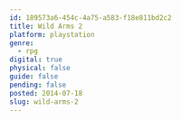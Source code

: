 ```yaml
---
id: 189573a6-454c-4a75-a583-f18e811bd2c2
title: Wild Arms 2
platform: playstation
genre:
  - rpg
digital: true
physical: false
guide: false
pending: false
posted: 2014-07-18
slug: wild-arms-2
---
```

